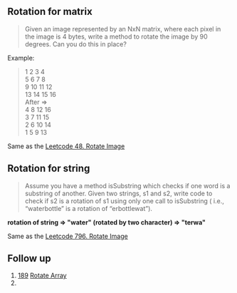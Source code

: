 ## Rotation for matrix
> Given an image represented by an NxN matrix, where each pixel in the image is 4 bytes, write a method to rotate the image by 90 degrees. Can you do this in place?

Example:    
> 1 2 3 4   
5 6 7 8   
9 10 11 12    
> 13 14 15 16    
After =>     
> 4 8 12 16    
3 7 11 15    
2 6 10 14    
> 1 5 9 13     

Same as the [Leetcode 48. Rotate Image](https://github.com/Ssuperfrank/Codes/blob/master/Array/Rotate.md#48-rotate-image)


## Rotation for string
> Assume you have a method isSubstring which checks if one word is a substring of another. Given two strings, s1 and s2, write code to check if s2 is a rotation of s1 using only one call to isSubstring ( i.e., “waterbottle” is a rotation of “erbottlewat”).

**rotation of string => "water"  (rotated by two character) => "terwa"**

Same as the [Leetcode 796. Rotate Image](https://github.com/Ssuperfrank/Codes/blob/master/Array/Rotate.md#796-rotate-string)


## Follow up
1. [189](https://leetcode.com/problems/rotate-array/) [Rotate Array](https://github.com/Ssuperfrank/Codes/blob/master/Array/Rotate.md#189-rotate-array)
2. 
